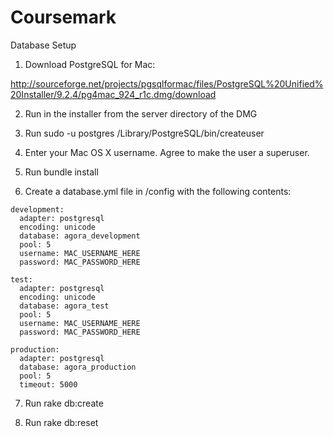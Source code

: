 Coursemark
=============

Database Setup

1. Download PostgreSQL for Mac: 

http://sourceforge.net/projects/pgsqlformac/files/PostgreSQL%20Unified%20Installer/9.2.4/pg4mac_924_r1c.dmg/download 

2. Run in the installer from the server directory of the DMG

3. Run sudo -u postgres /Library/PostgreSQL/bin/createuser

4. Enter your Mac OS X username. Agree to make the user a superuser.

5. Run bundle install

6. Create a database.yml file in /config with the following contents:

```
development:
  adapter: postgresql
  encoding: unicode
  database: agora_development
  pool: 5
  username: MAC_USERNAME_HERE
  password: MAC_PASSWORD_HERE

test:
  adapter: postgresql
  encoding: unicode
  database: agora_test
  pool: 5
  username: MAC_USERNAME_HERE
  password: MAC_PASSWORD_HERE

production:
  adapter: postgresql
  database: agora_production
  pool: 5
  timeout: 5000
```

7. Run rake db:create

8. Run rake db:reset
